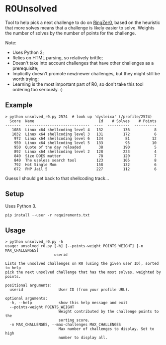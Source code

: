 # R0Unsolved
Tool to help pick a next challenge to do on
[RingZer0](https://ringzer0ctf.com/challenges), based on the heuristic that more
solves means that a challenge is likely easier to solve. Weights the number of
solves by the number of points for the challenge.

Note:
- Uses Python 3;
- Relies on HTML parsing, so relatively brittle;
- Doesn't take into account challenges that have other challenges as a prerequisite;
- Implicitly doesn't promote new/newer challenges, but they might still be worth trying;
- Learning is the most important part of R0, so don't take this tool ordering too seriously. :)

## Example
```
> python unsolved_r0.py 2574  # look up 'dysleixa' (/profile/2574)
  Score  Name                             Id    # Solves    # Points
-------  -----------------------------  ----  ----------  ----------
   1088  Linux x64 shellcoding level 4   132         136           8
   1032  Linux x64 shellcoding level 3   131         172           6
    972  Linux x64 shellcoding level 6   134          81          12
    950  Linux x64 shellcoding level 5   133          95          10
    950  Quote of the day reloaded        38         190           5
    892  Linux x64 shellcoding level 2   128         223           4
    840  Size DOES matter                 78         120           7
    840  The useless search tool         123         105           8
    792  Hot Single Mom                  158         132           6
    672  PHP Jail 5                      227         112           6
```

Guess I should get back to that shellcoding track...

## Setup
Uses Python 3.
```
pip install --user -r requirements.txt
```

## Usage
```
> python unsolved_r0.py -h
usage: unsolved_r0.py [-h] [--points-weight POINTS_WEIGHT] [-n MAX_CHALLENGES]
                      userid

Lists the unsolved challenges on R0 (using the given user ID), sorted to help
pick the next unsolved challenge that has the most solves, weighted by points.

positional arguments:
  userid                User ID (from your profile URL).

optional arguments:
  -h, --help            show this help message and exit
  --points-weight POINTS_WEIGHT
                        Weight contributed by the challenge points to the
                        sorting score.
  -n MAX_CHALLENGES, --max-challenges MAX_CHALLENGES
                        Max number of challenges to display. Set to high
                        number to display all.
```
